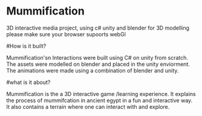 # Mummification
3D interactive media project, using c# unity and blender for 3D modelling
please make sure your browser supoorts webGl

#How is it built? 

Mummification'sn Interactions were built using C# on unity from scratch.
The assets were modelled on blender and placed in the unity enviorment. The animations were made using 
a combination of blender and unity. 

#what is it about? 

Mummification is the a 3D interactive game /learning experience. It explains the process of mummifcation in ancient egypt in a fun and interactive way. It also contains a terrain where one can interact with and explore. 
